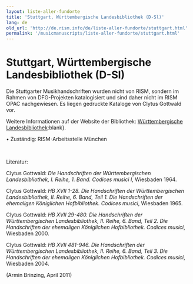 ```yaml
---
layout: liste-aller-fundorte
title: 'Stuttgart, Württembergische Landesbibliothek (D-Sl)'
lang: de
old_url: 'http://de.rism.info/de/liste-aller-fundorte/stuttgart.html'
permalink: '/musicmanuscripts/liste-aller-fundorte/stuttgart.html'
---
```



# Stuttgart, Württembergische Landesbibliothek (D-Sl)

Die Stuttgarter Musikhandschriften wurden nicht von RISM, sondern im Rahmen von DFG-Projekten katalogisiert und sind daher nicht im RISM OPAC nachgewiesen. Es liegen gedruckte Kataloge von Clytus Gottwald vor.

Weitere Informationen auf der Website der Bibliothek: [Württembergische Landesbibliothek](https://www.wlb-stuttgart.de/sammlungen/musik/bestand/musik-und-musikerhandschriften/ "Opens external link in new window"):blank}.

• Zuständig: RISM-Arbeitsstelle München

&nbsp;

Literatur:

Clytus Gottwald: _Die Handschriften der Württembergischen Landesbibliothek, I. Reihe, 1. Band. Codices musici I_, Wiesbaden 1964.

Clytus Gottwald: _HB XVII 1-28. Die Handschriften der Württembergischen Landesbibliothek, II. Reihe, 6. Band, Teil 1. Die Handschriften der ehemaligen Königlichen Hofbibliothek. Codices musici_, Wiesbaden 1965.

Clytus Gottwald: _HB XVII 29-480. Die Handschriften der Württembergischen Landesbibliothek, II. Reihe, 6. Band, Teil 2. Die Handschriften der ehemaligen Königlichen Hofbibliothek. Codices musici_, Wiesbaden 2000.

Clytus Gottwald: _HB XVII 481-946. Die Handschriften der Württembergischen Landesbibliothek, II. Reihe, 6. Band, Teil 3. Die Handschriften der ehemaligen Königlichen Hofbibliothek. Codices musici_, Wiesbaden 2004.

(Armin Brinzing, April 2011)

